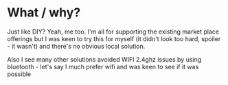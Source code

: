 # What / why?

Just like DIY? Yeah, me too. I'm all for supporting the existing market place offerings but I was keen to try this for myself (it didn't look too hard, spoiler - it wasn't) and there's no obvious local solution. 

Also I see many other solutions avoided WIFI 2.4ghz issues by using bluetooth - let's say I much prefer wifi and was keen to see if it was possible
